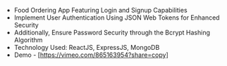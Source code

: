 - Food Ordering App Featuring Login and Signup Capabilities
- Implement User Authentication Using JSON Web Tokens for Enhanced Security
- Additionally, Ensure Password Security through the Bcrypt Hashing Algorithm
- Technology Used: ReactJS, ExpressJS, MongoDB
- Demo - [https://vimeo.com/865163954?share=copy]

